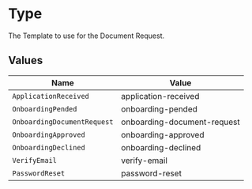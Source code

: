 # Type

The Template to use for the Document Request.


## Values

| Name                        | Value                       |
| --------------------------- | --------------------------- |
| `ApplicationReceived`       | application-received        |
| `OnboardingPended`          | onboarding-pended           |
| `OnboardingDocumentRequest` | onboarding-document-request |
| `OnboardingApproved`        | onboarding-approved         |
| `OnboardingDeclined`        | onboarding-declined         |
| `VerifyEmail`               | verify-email                |
| `PasswordReset`             | password-reset              |